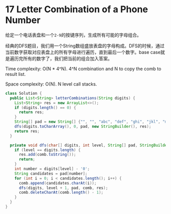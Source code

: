 # 17 Letter Combination of a Phone Number

给定一个电话表盘和一个`2-9`的按键序列，生成所有可能的字母组合。

经典的DFS题目，我们用一个String数组盛放表盘的字母构成。DFS的时候，通过当前数字获取对应表盘上的所有字母进行遍历，直到最后一个数字。base case就是遍历完所有的数字了，我们把当前的组合加入答案。

Time complexity: O(N * 4^N). 4^N combination and N to copy the comb to result list.

Space complexity: O(N). N level call stacks.

```java
class Solution {
  public List<String> letterCombinations(String digits) {
    List<String> res = new ArrayList<>();
    if (digits.length() == 0) {
      return res;
    }
    String[] pad = new String[] {"", "", "abc", "def", "ghi", "jkl", "mno", "pqrs", "tuv", "wxyz"};
    dfs(digits.toCharArray(), 0, pad, new StringBuilder(), res);
    return res;
  }

  private void dfs(char[] digits, int level, String[] pad, StringBuilder comb, List<String> res) {
    if (level == digits.length) {
      res.add(comb.toString());
      return;
    }
    int number = digits[level] - '0';
    String candidates = pad[number];
    for (int i = 0; i < candidates.length(); i++) {
      comb.append(candidates.charAt(i));
      dfs(digits, level + 1, pad, comb, res);
      comb.deleteCharAt(comb.length() - 1);
    }
  }
}
```